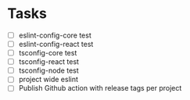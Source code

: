 # Tasks
- [ ] eslint-config-core test
- [ ] eslint-config-react test
- [ ] tsconfig-core test
- [ ] tsconfig-react test
- [ ] tsconfig-node test
- [ ] project wide eslint
- [ ] Publish Github action with release tags per project
